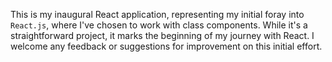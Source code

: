 This is my inaugural React application, representing my initial foray into `React.js`, where I've chosen to work with class components.
While it's a straightforward project, it marks the beginning of my journey with React. 
I welcome any feedback or suggestions for improvement on this initial effort.

